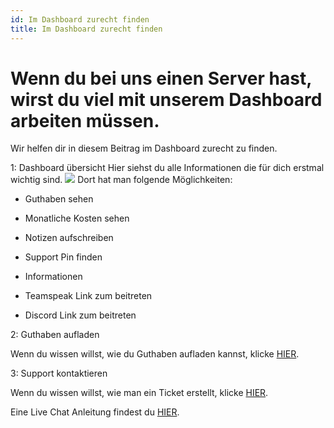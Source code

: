 ```yaml
---
id: Im Dashboard zurecht finden
title: Im Dashboard zurecht finden
---
```


# Wenn du bei uns einen Server hast, wirst du viel mit unserem Dashboard arbeiten müssen.
Wir helfen dir in diesem Beitrag im Dashboard zurecht zu finden.


1: Dashboard übersicht
Hier siehst du alle Informationen die für dich erstmal wichtig sind.
![](https://screen.r-it.link/FonU7/VedEhEQu28.png/raw)
Dort hat man folgende Möglichkeiten:
- Guthaben sehen
 
- Monatliche Kosten sehen
 
- Notizen aufschreiben 

- Support Pin finden
 
- Informationen

- Teamspeak Link zum beitreten

- Discord Link zum beitreten


2: Guthaben aufladen

Wenn du wissen willst, wie du Guthaben aufladen kannst, klicke [HIER](https://faq.robin-it.de/docs/Account/Gutscheincode%20Nutzung).

3: Support kontaktieren

Wenn du wissen willst, wie man ein Ticket erstellt, klicke [HIER](https://faq.robin-it.de/docs/Allgemein/Ticket%20Support).

Eine Live Chat Anleitung findest du [HIER](https://faq.robin-it.de/docs/Allgemein/Livechat%20nutzung).
